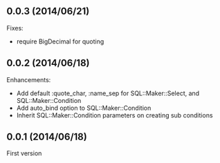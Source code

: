 ## 0.0.3 (2014/06/21)

Fixes:

* require BigDecimal for quoting

## 0.0.2 (2014/06/18)

Enhancements:

* Add default :quote_char, :name_sep for SQL::Maker::Select, and SQL::Maker::Condition
* Add auto_bind option to SQL::Maker::Condition
* Inherit SQL::Maker::Condition parameters on creating sub conditions

## 0.0.1 (2014/06/18)

First version
